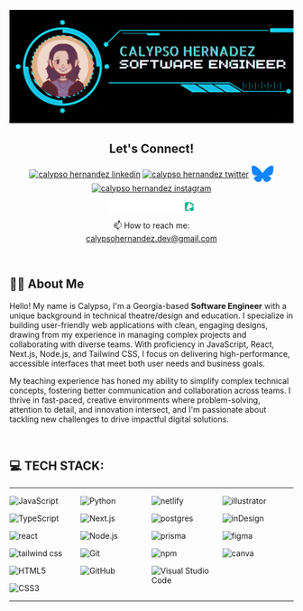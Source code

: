 <p align="center">
  <img src="banner.gif" />
</p>

<div align="center">
  <h2 align="center">Let's Connect!</h2>
<p align="center">
<a href="https://www.linkedin.com/in/calypso-hernandez/" target="_blank"><img align="center" src="https://raw.githubusercontent.com/rahuldkjain/github-profile-readme-generator/master/src/images/icons/Social/linked-in-alt.svg" alt="calypso hernandez linkedin" height="30" width="40" /></a>
<a href="https://x.com/Calypso_coding" target="_blank"><img align="center" src="https://raw.githubusercontent.com/rahuldkjain/github-profile-readme-generator/master/src/images/icons/Social/twitter.svg" alt="calypso hernandez twitter" height="30" width="40" /></a>
<a href="https://www.instagram.com/calypso_coding/" target="_blank"><img align="center" src="assets/Bluesky_Logo.svg.png" alt="calypso hernandez bluesky" height="30" width="40" /></a>
<a href="https://bsky.app/profile/calypso-coding.bsky.social" target="_blank"><img align="center" src="https://raw.githubusercontent.com/rahuldkjain/github-profile-readme-generator/master/src/images/icons/Social/instagram.svg" alt="calypso hernandez instagram" height="30" width="40" /></a>
</div>
<div align="center">
<a href="https://medium.com/@calypso_coding" target="_blank"><img align="center" src="assets/Medium_logo.svg.png" alt="calypso hernandez medium blog" height="20"/></a>
<a href="https://sessionize.com/calypso-hernandez/" target="_blank"><img align="center" src="assets/sessionize-icon.png" alt="calypso hernandez medium blog" height="20"/></a>
</div>
</p>
</div>
<p align="center">📫 How to reach me: <br/> <a href="mailto:calypsohernandez.dev@gmail.com" target="_blank" alt="email">calypsohernandez.dev@gmail.com</a></p>

<br/> 

<h2>👩‍💻  About Me</h2>

<p>Hello! My name is Calypso, I'm a Georgia-based <b>Software Engineer</b> with a unique background in technical theatre/design and education. I specialize in building user-friendly web applications with clean, engaging designs, drawing from my experience in managing complex projects and collaborating with diverse teams. With proficiency in JavaScript, React, Next.js, Node.js, and Tailwind CSS, I focus on delivering high-performance, accessible interfaces that meet both user needs and business goals.

My teaching experience has honed my ability to simplify complex technical concepts, fostering better communication and collaboration across teams. I thrive in fast-paced, creative environments where problem-solving, attention to detail, and innovation intersect, and I'm passionate about tackling new challenges to drive impactful digital solutions.</p>

<br/>

<h2>💻 TECH STACK:</h2>

<table style="width: 100%; border-collapse: collapse; border: none; margin: 0; padding: 0">
    <td width="25%" style="border: none; vertical-align: top; padding: 0;">
      <div style="list-style-type: none; padding: 0; margin: 0;">
      <p><img src="https://img.shields.io/badge/javascript-%23323330.svg?style=for-the-badge&logo=javascript&logoColor=%23F7DF1E" alt="JavaScript" /></p>
      <p><img src="https://img.shields.io/badge/TypeScript-3178C6?style=for-the-badge&logo=typescript&logoColor=white" alt="TypeScript" /></p>
      <p><img src="https://img.shields.io/badge/react-%2320232a.svg?style=for-the-badge&logo=react&logoColor=%2361DAFB" alt="react" /></p>
      <p><img src="https://img.shields.io/badge/tailwindcss-%2338B2AC.svg?style=for-the-badge&logo=tailwind-css&logoColor=white" alt="tailwind css" /></p>
      <p><img src="https://img.shields.io/badge/html5-%23E34F26.svg?style=for-the-badge&logo=html5&logoColor=white" alt="HTML5" /></p>
      <p><img src="https://img.shields.io/badge/css3-%231572B6.svg?style=for-the-badge&logo=css3&logoColor=white" alt="CSS3" /></p>
      </div>
    </td>
    <td width="25%" style="border: none; vertical-align: top; padding: 0;">
      <div style="list-style-type: none; padding: 0; margin: 0;">
      <p><img src="https://img.shields.io/badge/python-3670A0?style=for-the-badge&logo=python&logoColor=ffdd54" alt="Python" /></p>
      <p><img src="https://img.shields.io/badge/next.js-%23000000.svg?style=for-the-badge&logo=nextdotjs&logoColor=white" alt="Next.js" /></p>
      <p><img src="https://img.shields.io/badge/node.js-%23339933.svg?style=for-the-badge&logo=nodedotjs&logoColor=white" alt="Node.js" /></p>
      <p><img src="https://img.shields.io/badge/git-%23F05033.svg?style=for-the-badge&logo=git&logoColor=white" alt="Git" /></p>
      <p><img src="https://img.shields.io/badge/github-%23121011.svg?style=for-the-badge&logo=github&logoColor=white" alt="GitHub" /></p>
      </div>
    </td>
    <td width="25%" style="border: none; vertical-align: top; padding: 0;">
      <div style="list-style-type: none; padding: 0; margin: 0;">
      <p><img src="https://img.shields.io/badge/netlify-%23000000.svg?style=for-the-badge&logo=netlify&logoColor=#00C7B7" alt="netlify" /></p>
      <p><img src="https://img.shields.io/badge/postgres-%23316192.svg?style=for-the-badge&logo=postgresql&logoColor=white" alt="postgres" /></p>
      <p><img src="https://img.shields.io/badge/Prisma-3982CE?style=for-the-badge&logo=Prisma&logoColor=white" alt="prisma" /></p>
      <p><img src="https://img.shields.io/badge/npm-%23CB3837.svg?style=for-the-badge&logo=npm&logoColor=white" alt="npm" /></p>
      <p><img src="https://img.shields.io/badge/VS_Code-%23007ACC.svg?style=for-the-badge&logo=visualstudiocode&logoColor=white" alt="Visual Studio Code" /></p>
      </div>
    </td>
    <td width="25%" style="border: none; vertical-align: top; padding: 0;">
      <div style="list-style-type: none; padding: 0; margin: 0;">
      <p><img src="https://img.shields.io/badge/adobeillustrator-%23FF9A00.svg?style=for-the-badge&logo=adobeillustrator&logoColor=white" alt="illustrator" /></p>
      <p><img src="https://img.shields.io/badge/Adobe%20InDesign-49021F?style=for-the-badge&logo=adobeindesign&logoColor=white" alt="inDesign" /></p>
      <p><img src="https://img.shields.io/badge/figma-%23F24E1E.svg?style=for-the-badge&logo=figma&logoColor=white" alt="figma" /></p>
      <p><img src="https://img.shields.io/badge/Canva-%2300C4CC.svg?style=for-the-badge&logo=Canva&logoColor=white" alt="canva" /></p>
      </div>
    </td>
  </tr>
</table>
